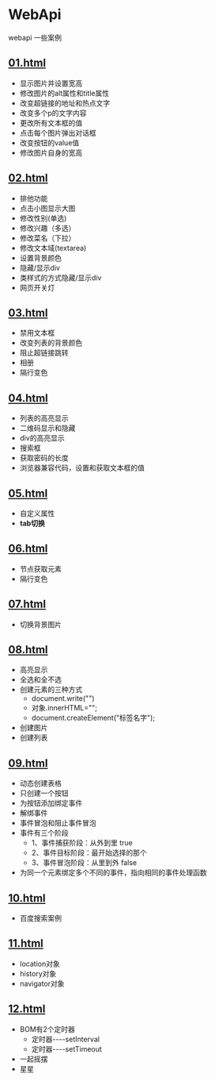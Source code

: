 # WebApi

webapi 一些案例

## [01.html](html/01.html)

- 显示图片并设置宽高
- 修改图片的alt属性和title属性
- 改变超链接的地址和热点文字
- 改变多个p的文字内容
- 更改所有文本框的值
- 点击每个图片弹出对话框
- 改变按钮的value值
- 修改图片自身的宽高

## [02.html](html/02.html)

- 排他功能
- 点击小图显示大图
- 修改性别(单选)
- 修改兴趣（多选）
- 修改菜名（下拉）
- 修改文本域(textarea)
- 设置背景颜色
- 隐藏/显示div
- 类样式的方式隐藏/显示div
- 网页开关灯

## [03.html](html/03.html)

- 禁用文本框
- 改变列表的背景颜色
- 阻止超链接跳转
- 相册
- 隔行变色

## [04.html](html/04.html)

- 列表的高亮显示
- 二维码显示和隐藏
- div的高亮显示
- 搜索框
- 获取密码的长度
- 浏览器兼容代码，设置和获取文本框的值

## [05.html](html/05.html)

- 自定义属性
- **tab切换**

## [06.html](html/06.html)

- 节点获取元素
- 隔行变色

## [07.html](html/07.html)

- 切换背景图片

## [08.html](html/08.html)

- 高亮显示
- 全选和全不选
- 创建元素的三种方式
  - document.write("")
  - 对象.innerHTML="";
  - document.createElement("标签名字");
- 创建图片
- 创建列表

## [09.html](html/09.html)

- 动态创建表格
- 只创建一个按钮
- 为按钮添加绑定事件
- 解绑事件
- 事件冒泡和阻止事件冒泡
- 事件有三个阶段
  - 1、事件捕获阶段：从外到里  true
  - 2、事件目标阶段：最开始选择的那个
  - 3、事件冒泡阶段：从里到外  false
- 为同一个元素绑定多个不同的事件，指向相同的事件处理函数

## [10.html](html/10.html)

- 百度搜索案例

## [11.html](html/11.html)

- location对象
- history对象
- navigator对象

## [12.html](html/12.html)

- BOM有2个定时器
  - 定时器----setInterval
  - 定时器----setTimeout
- 一起摇摆
- 星星
